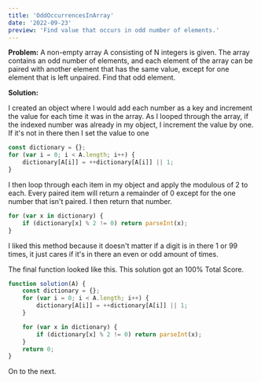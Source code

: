 ```yaml
---
title: 'OddOccurrencesInArray'
date: '2022-09-23'
preview: 'Find value that occurs in odd number of elements.'
---
```


**Problem:** A non-empty array A consisting of N integers is given. The array contains an odd number of elements, and each element of the array can be paired with another element that has the same value, except for one element that is left unpaired. Find that odd element.

**Solution:**

I created an object where I would add each number as a key and increment the value for each time it was in the array. As I looped through the array, if the indexed number was already in my object, I increment the value by one. If it's not in there then I set the value to one

```js
const dictionary = {};
for (var i = 0; i < A.length; i++) {
	dictionary[A[i]] = ++dictionary[A[i]] || 1;
}
```

I then loop through each item in my object and apply the modulous of 2 to each. Every paired item will return a remainder of 0 except for the one number that isn't paired. I then return that number.

```js
for (var x in dictionary) {
	if (dictionary[x] % 2 != 0) return parseInt(x);
}
```

I liked this method because it doesn't matter if a digit is in there 1 or 99 times, it just cares if it's in there an even or odd amount of times.

The final function looked like this. This solution got an 100% Total Score.

```js
function solution(A) {
	const dictionary = {};
	for (var i = 0; i < A.length; i++) {
		dictionary[A[i]] = ++dictionary[A[i]] || 1;
	}

	for (var x in dictionary) {
		if (dictionary[x] % 2 != 0) return parseInt(x);
	}
	return 0;
}
```

On to the next.
